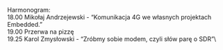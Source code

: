 Harmonogram:\
18.00 Mikołaj Andrzejewski - “Komunikacja 4G we własnych projektach Embedded.”\
19.00 Przerwa na pizzę\
19.25 Karol Zmysłowski - “Zróbmy sobie modem, czyli słów parę o SDR”\

